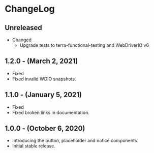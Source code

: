 # ChangeLog

## Unreleased

* Changed
  * Upgrade tests to terra-functional-testing and WebDriverIO v6

## 1.2.0 - (March 2, 2021)

* Fixed
 * Fixed invalid WDIO snapshots.

## 1.1.0 - (January 5, 2021)

* Fixed
 * Fixed broken links in documentation.

## 1.0.0 - (October 6, 2020)

* Introducing the button, placeholder and notice components.
* Initial stable release.
